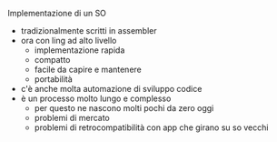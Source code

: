 Implementazione di un SO
- tradizionalmente scritti in assembler
- ora con ling ad alto livello
	- implementazione rapida
	- compatto 
	- facile da capire e mantenere
	- portabilità
- c'è anche molta automazione di sviluppo codice
- è un processo molto lungo e complesso
	- per questo ne nascono molti pochi da zero oggi
	- problemi di mercato
	- problemi di retrocompatibilità con app che girano su so vecchi